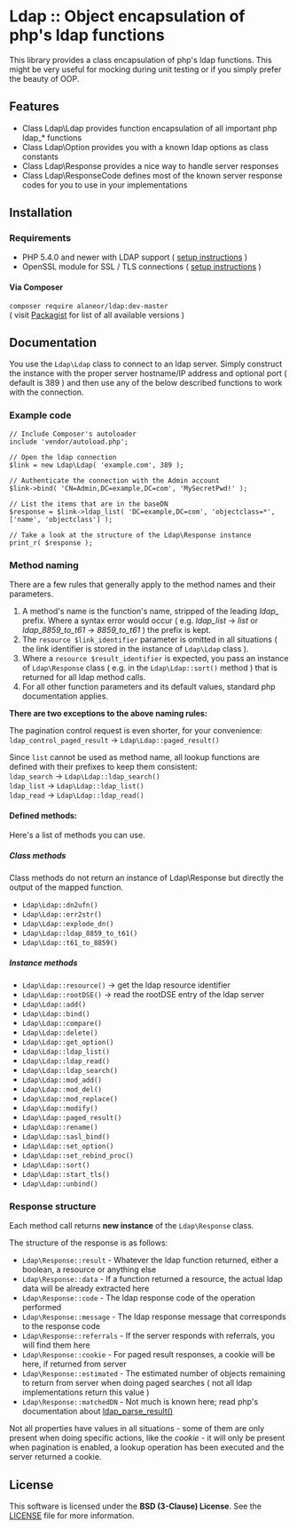 # Ldap :: Object encapsulation of php's ldap functions

This library provides a class encapsulation of php's ldap functions. This might be very useful for mocking during unit testing or if you simply prefer the beauty of OOP.

## Features

 - Class Ldap\Ldap provides function encapsulation of all important php ldap_* functions
 - Class Ldap\Option provides you with a known ldap options as class constants
 - Class Ldap\Response provides a nice way to handle server responses
 - Class Ldap\ResponseCode defines most of the known server response codes for you to use in your implementations

## Installation

### Requirements

 - PHP 5.4.0 and newer with LDAP support ( [setup instructions](http://www.php.net/manual/en/ldap.installation.php) )
 - OpenSSL module for SSL / TLS connections ( [setup instructions](http://www.php.net/manual/en/openssl.installation.php) )

#### Via Composer

 `composer require alaneor/ldap:dev-master`<br>
( visit [Packagist](https://packagist.org/packages/alaneor/ldap) for list of all available versions )

## Documentation

You use the `Ldap\Ldap` class to connect to an ldap server. Simply construct the instance with the proper server hostname/IP address and optional port ( default is 389 ) and then use any of the below described functions to work with the connection.

### Example code
```
// Include Composer's autoloader
include 'vendor/autoload.php';

// Open the ldap connection
$link = new Ldap\Ldap( 'example.com', 389 );

// Authenticate the connection with the Admin account
$link->bind( 'CN=Admin,DC=example,DC=com', 'MySecretPwd!' );

// List the items that are in the baseDN
$response = $link->ldap_list( 'DC=example,DC=com', 'objectclass=*', ['name', 'objectclass'] );

// Take a look at the structure of the Ldap\Response instance
print_r( $response );
```

### Method naming

There are a few rules that generally apply to the method names and their parameters.

1. A method's name is the function's name, stripped of the leading *ldap_* prefix. Where a syntax error would occur ( e.g. *ldap_list* -> *list* or *ldap_8859_to_t61* -> *8859_to_t61* ) the prefix is kept.
1. The `resource $link_identifier` parameter is omitted in all situations ( the link identifier is stored in the instance of `Ldap\Ldap` class ).
1. Where a `resource $result_identifier` is expected, you pass an instance of `Ldap\Response` class ( e.g. in the `Ldap\Ldap::sort()` method ) that is returned for all ldap method calls.
1. For all other function parameters and its default values, standard php documentation applies.

**There are two exceptions to the above naming rules:**

The pagination control request is even shorter, for your convenience:<br>
`ldap_control_paged_result` -> `Ldap\Ldap::paged_result()`

Since `list` cannot be used as method name, all lookup functions are defined with their prefixes to keep them consistent:<br>
`ldap_search` -> `Ldap\Ldap::ldap_search()`<br>
`ldap_list` -> `Ldap\Ldap::ldap_list()`<br>
`ldap_read` -> `Ldap\Ldap::ldap_read()`<br>

#### Defined methods:

Here's a list of methods you can use.

##### Class methods

Class methods do not return an instance of Ldap\Response but directly the output of the mapped function.

 - `Ldap\Ldap::dn2ufn()`
 - `Ldap\Ldap::err2str()`
 - `Ldap\Ldap::explode_dn()`
 - `Ldap\Ldap::ldap_8859_to_t61()`
 - `Ldap\Ldap::t61_to_8859()`

##### Instance methods

 - `Ldap\Ldap::resource()` -> get the ldap resource identifier
 - `Ldap\Ldap::rootDSE()` -> read the rootDSE entry of the ldap server
 - `Ldap\Ldap::add()`
 - `Ldap\Ldap::bind()`
 - `Ldap\Ldap::compare()`
 - `Ldap\Ldap::delete()`
 - `Ldap\Ldap::get_option()`
 - `Ldap\Ldap::ldap_list()`
 - `Ldap\Ldap::ldap_read()`
 - `Ldap\Ldap::ldap_search()`
 - `Ldap\Ldap::mod_add()`
 - `Ldap\Ldap::mod_del()`
 - `Ldap\Ldap::mod_replace()`
 - `Ldap\Ldap::modify()`
 - `Ldap\Ldap::paged_result()`
 - `Ldap\Ldap::rename()`
 - `Ldap\Ldap::sasl_bind()`
 - `Ldap\Ldap::set_option()`
 - `Ldap\Ldap::set_rebind_proc()`
 - `Ldap\Ldap::sort()`
 - `Ldap\Ldap::start_tls()`
 - `Ldap\Ldap::unbind()`

### Response structure

Each method call returns **new instance** of the `Ldap\Response` class.

The structure of the response is as follows:

 - `Ldap\Response::result` - Whatever the ldap function returned, either a boolean, a resource or anything else
 - `Ldap\Response::data` - If a function returned a resource, the actual ldap data will be already extracted here
 - `Ldap\Response::code` - The ldap response code of the operation performed
 - `Ldap\Response::message` - The ldap response message that corresponds to the response code
 - `Ldap\Response::referrals` - If the server responds with referrals, you will find them here
 - `Ldap\Response::cookie` - For paged result responses, a cookie will be here, if returned from server
 - `Ldap\Response::estimated` - The estimated number of objects remaining to return from server when doing paged searches ( not all ldap implementations return this value )
 - `Ldap\Response::matchedDN` - Not much is known here; read php's documentation about [ldap_parse_result()](http://www.php.net/manual/en/function.ldap-parse-result.php)

Not all properties have values in all situations - some of them are only present when doing specific actions, like the *cookie* - it will only be present when pagination is enabled, a lookup operation has been executed and the server returned a cookie.

## License

This software is licensed under the **BSD (3-Clause) License**.
See the [LICENSE](LICENSE) file for more information.
